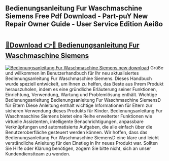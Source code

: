 ## Bedienungsanleitung Fur Waschmaschine Siemens Free Pdf Download - Part-puY New Repair Owner Guide - User Service Edition Aei8o

# <h2><a href="http://df2h01.blite.top/?on=Bedienungsanleitung+Fur+Waschmaschine+Siemens">🔗Download 👉🔴 Bedienungsanleitung Fur Waschmaschine Siemens</a></h2>

[![Bedienungsanleitung Fur Waschmaschine Siemens new download](https://i.imgur.com/lujVjoI.png)](http://df2h01.blite.top/?on=Bedienungsanleitung+Fur+Waschmaschine+Siemens)
Grüße und willkommen im Benutzerhandbuch für Ihr neu aktualisiertes Bedienungsanleitung Fur Waschmaschine Siemens. Dieses Handbuch wurde speziell entwickelt, um Ihnen zu helfen, das Beste aus Ihrem Produkt herauszuholen, indem es eine gründliche Erläuterung seiner Funktionen, Einrichtung, Verwendung, Wartung und Problemlösung enthält. Wichtige Bedienungsanleitung Bedienungsanleitung Fur Waschmaschine SiemensD für Eltern Diese Anleitung enthält wichtige Informationen für Eltern zur sicheren Verwendung dieses Produkts für Kinder. Bedienungsanleitung Fur Waschmaschine Siemens bietet eine Reihe erweiterter Funktionen wie virtuelle Assistenten, intelligente Benachrichtigungen, anpassbare Verknüpfungen und automatisierte Aufgaben, die alle einfach über die Benutzeroberfläche gesteuert werden können. Wir hoffen, dass das Bedienungsanleitung Fur Waschmaschine SiemensD eine klare und leicht verständliche Anleitung für den Einstieg in Ihr neues Produkt war. Sollten Sie Hilfe oder Klärung benötigen, zögern Sie bitte nicht, sich an unser Kundendienstteam zu wenden.
